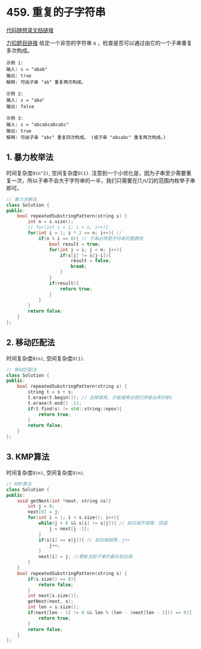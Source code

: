 # 459. 重复的子字符串

[代码随想录文档链接]()

[力扣题目链接](https://leetcode.cn/problems/repeated-substring-pattern/description/)
给定一个非空的字符串 s ，检查是否可以通过由它的一个子串重复多次构成。
```text
示例 1:
输入: s = "abab"
输出: true
解释: 可由子串 "ab" 重复两次构成。

示例 2:
输入: s = "aba"
输出: false

示例 3:
输入: s = "abcabcabcabc"
输出: true
解释: 可由子串 "abc" 重复四次构成。 (或子串 "abcabc" 重复两次构成。)
```

## 1. 暴力枚举法

时间复杂度`O(n^2)`,
空间复杂度`O(1)`.
注意到一个小优化是，因为子串至少需要重复一次，所以子串不会大于字符串的一半，我们只需要在[1,n/2]的范围内枚举子串即可。

```cpp
// 暴力求解法
class Solution {
public:
    bool repeatedSubstringPattern(string s) {
        int n = s.size();
        // for(int i = 1; i < n; i++){
        for(int i = 1; i * 2 <= n; i++){ // 
            if(n % i == 0){ // 子串必然是字符串的整数倍
                bool result = true;
                for(int j = i; j < n; j++){
                    if(s[j] != s[j-i]){
                        result = false;
                        break;
                    }
                }
                if(result){
                    return true;
                }
            }
        }
        return false;
    }
};
```
## 2. 移动匹配法

时间复杂度`O(n)`,
空间复杂度`O(1)`.

```cpp
// 移动匹配法
class Solution {
public:
    bool repeatedSubstringPattern(string s) {
        string t = s + s;
        t.erase(t.begin()); // 去掉首尾，才能搜索出我们拼接出来的新s
        t.erase(t.end() -1);
        if(t.find(s) != std::string::npos){
            return true;
        }
        return false;
    }
};
```
## 3. KMP算法

时间复杂度`O(n)`,
空间复杂度`O(n)`.

```cpp
// KMP算法
class Solution {
public:
    void getNext(int *next, string &s){
        int j = 0;
        next[0] = j;
        for(int i = 1; i < s.size(); i++){
            while(j > 0 && s[i] != s[j]){ // 前后缀不相等，回退
                j = next[j -1];
            }
            if(s[i] == s[j]){ // 前后缀相等，j++
                j++;
            }
            next[i] = j; //更新当前子串的最长前后缀
        }
    }
    bool repeatedSubstringPattern(string s) {
        if(s.size() == 0){
            return false;
        }
        int next[s.size()];
        getNext(next, s);
        int len = s.size();
        if(next[len - 1] != 0 && len % (len - (next[len - 1])) == 0){
            return true;
        }
        return false;
    }
};
```